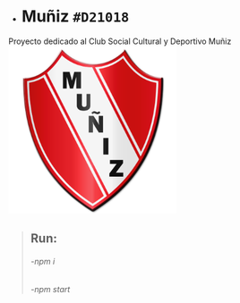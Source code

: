 - # Muñiz `#D21018`
Proyecto dedicado al Club Social Cultural y Deportivo Muñiz
<img src="https://github.com/SpaezToledo/Muniz/blob/main/public/img/Escudo.png" width="300"/>


> ## Run:
> ###### -npm i
> ###### -npm start
